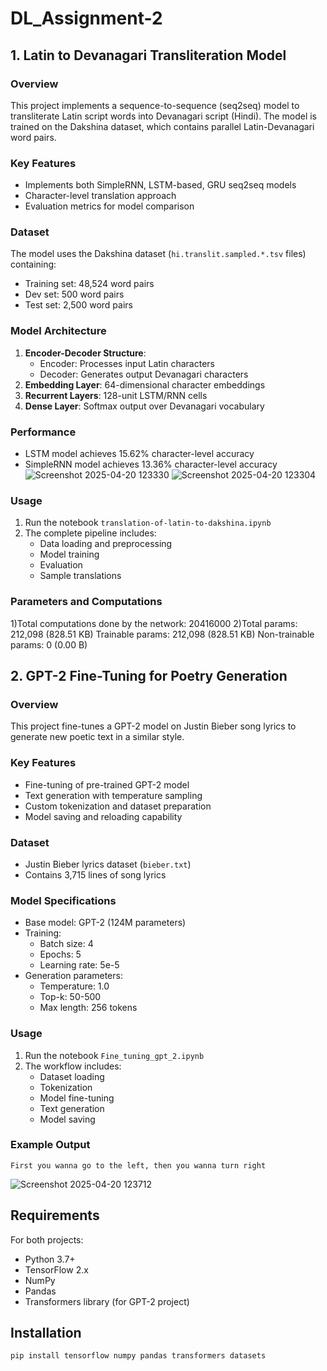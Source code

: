 # DL_Assignment-2


## 1. Latin to Devanagari Transliteration Model

### Overview
This project implements a sequence-to-sequence (seq2seq) model to transliterate Latin script words into Devanagari script (Hindi). The model is trained on the Dakshina dataset, which contains parallel Latin-Devanagari word pairs.

### Key Features
- Implements both SimpleRNN, LSTM-based, GRU seq2seq models
- Character-level translation approach
- Evaluation metrics for model comparison

### Dataset
The model uses the Dakshina dataset (`hi.translit.sampled.*.tsv` files) containing:
- Training set: 48,524 word pairs
- Dev set: 500 word pairs
- Test set: 2,500 word pairs

### Model Architecture
1. **Encoder-Decoder Structure**:
   - Encoder: Processes input Latin characters
   - Decoder: Generates output Devanagari characters
2. **Embedding Layer**: 64-dimensional character embeddings
3. **Recurrent Layers**: 128-unit LSTM/RNN cells
4. **Dense Layer**: Softmax output over Devanagari vocabulary

### Performance
- LSTM model achieves 15.62% character-level accuracy
- SimpleRNN model achieves 13.36% character-level accuracy
![Screenshot 2025-04-20 123330](https://github.com/user-attachments/assets/25efc38b-47ca-4a7e-bc66-543b7f31ffa7)
![Screenshot 2025-04-20 123304](https://github.com/user-attachments/assets/f2bf66ce-e279-49fc-bd4c-dc11b5f21fc0)

### Usage
1. Run the notebook `translation-of-latin-to-dakshina.ipynb`
2. The complete pipeline includes:
   - Data loading and preprocessing
   - Model training
   - Evaluation
   - Sample translations
### Parameters and Computations
1)Total computations done by the network: 20416000
2)Total params: 212,098 (828.51 KB)
 Trainable params: 212,098 (828.51 KB)
 Non-trainable params: 0 (0.00 B)
 
## 2. GPT-2 Fine-Tuning for Poetry Generation

### Overview
This project fine-tunes a GPT-2 model on Justin Bieber song lyrics to generate new poetic text in a similar style.

### Key Features
- Fine-tuning of pre-trained GPT-2 model
- Text generation with temperature sampling
- Custom tokenization and dataset preparation
- Model saving and reloading capability

### Dataset
- Justin Bieber lyrics dataset (`bieber.txt`)
- Contains 3,715 lines of song lyrics

### Model Specifications
- Base model: GPT-2 (124M parameters)
- Training:
  - Batch size: 4
  - Epochs: 5
  - Learning rate: 5e-5
- Generation parameters:
  - Temperature: 1.0
  - Top-k: 50-500
  - Max length: 256 tokens

### Usage
1. Run the notebook `Fine_tuning_gpt_2.ipynb`
2. The workflow includes:
   - Dataset loading
   - Tokenization
   - Model fine-tuning
   - Text generation
   - Model saving

### Example Output
```
First you wanna go to the left, then you wanna turn right
```
![Screenshot 2025-04-20 123712](https://github.com/user-attachments/assets/5bd8fc35-3e4a-4083-917b-cdf840d8f86c)

## Requirements
For both projects:
- Python 3.7+
- TensorFlow 2.x
- NumPy
- Pandas
- Transformers library (for GPT-2 project)

## Installation
```bash
pip install tensorflow numpy pandas transformers datasets
```

